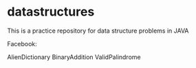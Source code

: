 # datastructures
This is a practice repository for data structure problems in JAVA

Facebook: 

AlienDictionary
BinaryAddition
ValidPalindrome
